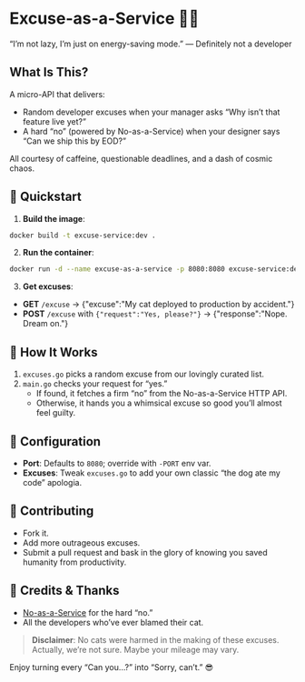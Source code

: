 # Excuse-as-a-Service 🐾🚫

“I’m not lazy, I’m just on energy-saving mode.” — Definitely not a developer

## What Is This?

A micro-API that delivers:

- Random developer excuses when your manager asks “Why isn’t that feature live yet?”
- A hard “no” (powered by No-as-a-Service) when your designer says “Can we ship this by EOD?”

All courtesy of caffeine, questionable deadlines, and a dash of cosmic chaos.

## 🚀 Quickstart

1. **Build the image**:

```bash
docker build -t excuse-service:dev .
```

2. **Run the container**:

```bash
docker run -d --name excuse-as-a-service -p 8080:8080 excuse-service:dev
```

3. **Get excuses**:

- **GET** `/excuse` → {"excuse":"My cat deployed to production by accident."}
- **POST** `/excuse` with `{"request":"Yes, please?"}` → {"response":"Nope. Dream on."}

## 🧠 How It Works

1. `excuses.go` picks a random excuse from our lovingly curated list.
2. `main.go` checks your request for “yes.”
    - If found, it fetches a firm “no” from the No-as-a-Service HTTP API.
    - Otherwise, it hands you a whimsical excuse so good you’ll almost feel guilty.

## 🔧 Configuration

- **Port**: Defaults to `8080`; override with `-PORT` env var.
- **Excuses**: Tweak `excuses.go` to add your own classic “the dog ate my code” apologia.

## 🤝 Contributing

- Fork it.
- Add more outrageous excuses.
- Submit a pull request and bask in the glory of knowing you saved humanity from productivity.

## 🎉 Credits & Thanks

- [No-as-a-Service](https://github.com/hotheadhacker/no-as-a-service) for the hard “no.”
- All the developers who’ve ever blamed their cat.

> **__Disclaimer__**: No cats were harmed in the making of these excuses. Actually, we’re not sure. Maybe your mileage may vary.

Enjoy turning every “Can you…?” into “Sorry, can’t.” 😎